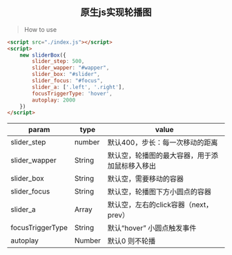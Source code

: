 <h2 align="center">原生js实现轮播图</h2>

> How to use

```html
<script src="./index.js"></script>
<script>
    new sliderBox({
        slider_step: 500,
        slider_wapper: "#wapper",
        slider_box: "#slider",
        slider_focus: "#focus",
        slider_a: ['.left', '.right'],
        focusTriggerType: 'hover',
        autoplay: 2000
    })
</script>
```



| param            | type   | value                                          |
| ---------------- | ------ | ---------------------------------------------- |
| slider_step      | number | 默认400，步长：每一次移动的距离                |
| slider_wapper    | String | 默认空，轮播图的最大容器，用于添加鼠标移入移出 |
| slider_box       | String | 默认空，需要移动的容器                         |
| slider_focus     | String | 默认空，轮播图下方小圆点的容器                 |
| slider_a         | Array  | 默认空，左右的click容器（next，prev）          |
| focusTriggerType | String | 默认“hover” 小圆点触发事件                     |
| autoplay         | Number | 默认0 则不轮播                                 |

